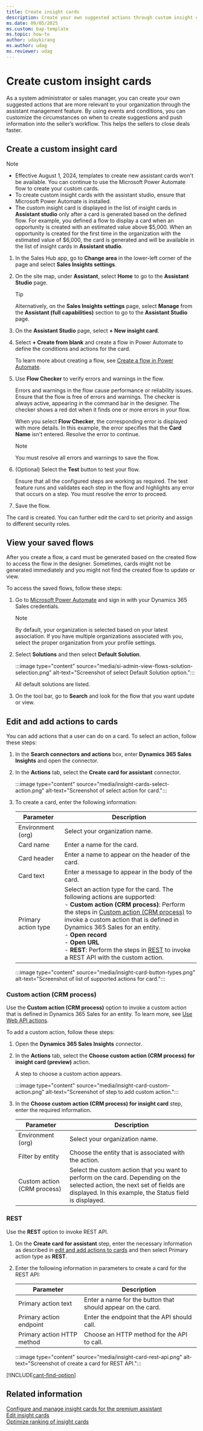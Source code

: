 ```yaml
---
title: Create insight cards
description: Create your own suggested actions through custom insight cards using Microsoft Power Automate in Assistant in Dynamics 365 Sales.
ms.date: 09/05/2025
ms.custom: bap-template
ms.topic: how-to
author: udaykirang
ms.author: udag
ms.reviewer: udag
---
```


# Create custom insight cards 

As a system administrator or sales manager, you can create your own suggested actions that are more relevant to your organization through the assistant management feature. By using events and conditions, you can customize the circumstances on when to create suggestions and push information into the seller’s workflow. This helps the sellers to close deals faster.  

## Create a custom insight card  

>[!NOTE]
>
>- Effective August 1, 2024, templates to create new assistant cards won't be available. You can continue to use the Microsoft Power Automate flow to create your custom cards.
>- To create custom insight cards with the assistant studio, ensure that Microsoft Power Automate is installed.
>- The custom insight card is displayed in the list of insight cards in **Assistant studio** only after a card is generated based on the defined flow. For example, you defined a flow to display a card when an opportunity is created with an estimated value above $5,000. When an opportunity is created for the first time in the organization with the estimated value of $6,000, the card is generated and will be available in the list of insight cards in **Assistant studio**.

1. In the Sales Hub app, go to **Change area** in the lower-left corner of the page and select **Sales Insights settings**.

1. On the site map, under **Assistant**, select **Home** to go to the **Assistant Studio** page.

    > [!TIP]
    > Alternatively, on the **Sales Insights settings** page, select **Manage** from the **Assistant (full capabilities)** section to go to the **Assistant Studio** page.

1. On the **Assistant Studio** page, select **+ New insight card**.  

1. Select **+ Create from blank** and create a flow in Power Automate to define the conditions and actions for the card.

    To learn more about creating a flow, see [Create a flow in Power Automate](/power-automate/get-started-logic-flow).

1. Use **Flow Checker** to verify errors and warnings in the flow.  

    Errors and warnings in the flow cause performance or reliability issues. Ensure that the flow is free of errors and warnings. The checker is always active, appearing in the command bar in the designer. The checker shows a red dot when it finds one or more errors in your flow.

    When you select **Flow Checker**, the corresponding error is displayed with more details. In this example, the error specifies that the **Card Name** isn't entered. Resolve the error to continue.

    > [!NOTE]
    > You must resolve all errors and warnings to save the flow.

1. (Optional) Select the **Test** button to test your flow.  

    Ensure that all the configured steps are working as required. The test feature runs and validates each step in the flow and highlights any error that occurs on a step. You must resolve the error to proceed.

1. Save the flow.

The card is created. You can further edit the card to set priority and assign to different security roles.

## View your saved flows

After you create a flow, a card must be generated based on the created flow to access the flow in the designer. Sometimes, cards might not be generated immediately and you might not find the created flow to update or view. 

To access the saved flows, follow these steps:

1. Go to [Microsoft Power Automate](https://make.powerautomate.com/) and sign in with your Dynamics 365 Sales credentials.

    > [!NOTE]
    > By default, your organization is selected based on your latest association. If you have multiple organizations associated with you, select the proper organization from your profile settings.  

2. Select **Solutions** and then select **Default Solution**.

    :::image type="content" source="media/si-admin-view-flows-solution-selection.png" alt-text="Screenshot of select Default Solution option.":::

    All default solutions are listed.

3. On the tool bar, go to **Search** and look for the flow that you want update or view.

## Edit and add actions to cards

You can add actions that a user can do on a card. To select an action, follow these steps:

1. In the **Search connectors and actions** box, enter **Dynamics 365 Sales Insights** and open the connector.

1. In the **Actions** tab, select the **Create card for assistant** connector.

    :::image type="content" source="media/insight-cards-select-action.png" alt-text="Screenshot of select action for card.":::

1. To create a card, enter the following information:

    | Parameter | Description |
    |-----------|-------------|
    | Environment (org)| Select your organization name. |
    | Card name | Enter a name for the card. |
    | Card header| Enter a name to appear on the header of the card.  |
    | Card text | Enter a message to appear in the body of the card. |
    | Primary action type | Select an action type for the card. The following actions are supported:<br>- **Custom action (CRM process)**: Perform the steps in [Custom action (CRM process)](#custom-action-crm-process) to invoke a custom action that is defined in Dynamics 365 Sales for an entity.<br>- **Open record**<br>- **Open URL**<br>- **REST**: Perform the steps in [REST](#rest) to invoke a REST API with the custom action. |

    :::image type="content" source="media/insight-card-button-types.png" alt-text="Screenshot of list of supported actions for card.":::

### Custom action (CRM process)

Use the **Custom action (CRM process)** option to invoke a custom action that is defined in Dynamics 365 Sales for an entity. To learn more, see [Use Web API actions](/powerapps/developer/common-data-service/webapi/use-web-api-actions).

To add a custom action, follow these steps:

1. Open the **Dynamics 365 Sales Insights** connector.
 
1. In the **Actions** tab, select the **Choose custom action (CRM process) for insight card (preview)** action.

    A step to choose a custom action appears.

    :::image type="content" source="media/insight-card-custom-action.png" alt-text="Screenshot of step to add custom action.":::

1. In the **Choose custom action (CRM process) for insight card** step, enter the required information.

    | Parameter | Description |
    |-----------|-------------|
    | Environment (org)| Select your organization name. |
    | Filter by entity | Choose the entity that is associated with the action. |
    | Custom action (CRM process)| Select the custom action that you want to perform on the card. Depending on the selected action, the next set of fields are displayed. In this example, the Status field is displayed. |

### REST

Use the **REST** option to invoke REST API.  

1. On the **Create card for assistant** step, enter the necessary information as described in [edit and add actions to cards](#edit-and-add-actions-to-cards) and then select Primary action type as **REST**.
1. Enter the following information in parameters to create a card for the REST API: 

    | Parameter | Description |
    |-----------|-------------|
    | Primary action text | Enter a name for the button that should appear on the card. |
    | Primary action endpoint | Enter the endpoint that the API should call. |
    | Primary action HTTP method | Choose an HTTP method for the API to call. |
  
    :::image type="content" source="media/insight-card-rest-api.png" alt-text="Screenshot of create a card for REST API.":::

[!INCLUDE[cant-find-option](../includes/cant-find-option.md)]  

## Related information

[Configure and manage insight cards for the premium assistant](configure-assistant.md#premium-assistant)  
[Edit insight cards](edit-insight-cards.md)  
[Optimize ranking of insight cards](optimize-ranking-insight-cards.md)
